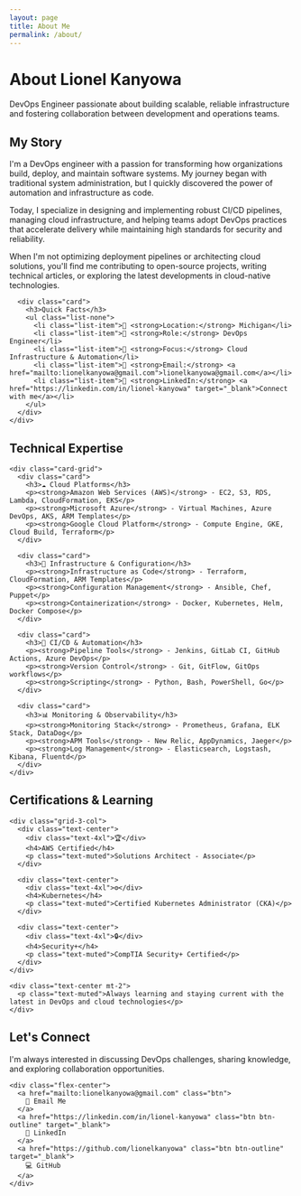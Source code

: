 ```yaml
---
layout: page
title: About Me
permalink: /about/
---
```


<div class="hero section-small">
  <div class="wrapper">
    <h1>About Lionel Kanyowa</h1>
    <p class="hero-subtitle">DevOps Engineer passionate about building scalable, reliable infrastructure and fostering collaboration between development and operations teams.</p>
  </div>
</div>

<section class="section-small">
  <div class="wrapper">
    <div class="grid-2-col">
      <div>
        <h2>My Story</h2>
        <p>
          I'm a DevOps engineer with a passion for transforming how organizations build, deploy, and maintain software systems. My journey began with traditional system administration, but I quickly discovered the power of automation and infrastructure as code.
        </p>
        <p>
          Today, I specialize in designing and implementing robust CI/CD pipelines, managing cloud infrastructure, and helping teams adopt DevOps practices that accelerate delivery while maintaining high standards for security and reliability.
        </p>
        <p>
          When I'm not optimizing deployment pipelines or architecting cloud solutions, you'll find me contributing to open-source projects, writing technical articles, or exploring the latest developments in cloud-native technologies.
        </p>
      </div>
      
      <div class="card">
        <h3>Quick Facts</h3>
        <ul class="list-none">
          <li class="list-item">📍 <strong>Location:</strong> Michigan</li>
          <li class="list-item">💼 <strong>Role:</strong> DevOps Engineer</li>
          <li class="list-item">🎯 <strong>Focus:</strong> Cloud Infrastructure & Automation</li>
          <li class="list-item">📧 <strong>Email:</strong> <a href="mailto:lionelkanyowa@gmail.com">lionelkanyowa@gmail.com</a></li>
          <li class="list-item">🔗 <strong>LinkedIn:</strong> <a href="https://linkedin.com/in/lionel-kanyowa" target="_blank">Connect with me</a></li>
        </ul>
      </div>
    </div>
  </div>
</section>

<section class="section-standard">
  <div class="wrapper">
    <h2 class="text-center mb-3">Technical Expertise</h2>
    
    <div class="card-grid">
      <div class="card">
        <h3>☁️ Cloud Platforms</h3>
        <p><strong>Amazon Web Services (AWS)</strong> - EC2, S3, RDS, Lambda, CloudFormation, EKS</p>
        <p><strong>Microsoft Azure</strong> - Virtual Machines, Azure DevOps, AKS, ARM Templates</p>
        <p><strong>Google Cloud Platform</strong> - Compute Engine, GKE, Cloud Build, Terraform</p>
      </div>
      
      <div class="card">
        <h3>🔧 Infrastructure & Configuration</h3>
        <p><strong>Infrastructure as Code</strong> - Terraform, CloudFormation, ARM Templates</p>
        <p><strong>Configuration Management</strong> - Ansible, Chef, Puppet</p>
        <p><strong>Containerization</strong> - Docker, Kubernetes, Helm, Docker Compose</p>
      </div>
      
      <div class="card">
        <h3>🚀 CI/CD & Automation</h3>
        <p><strong>Pipeline Tools</strong> - Jenkins, GitLab CI, GitHub Actions, Azure DevOps</p>
        <p><strong>Version Control</strong> - Git, GitFlow, GitOps workflows</p>
        <p><strong>Scripting</strong> - Python, Bash, PowerShell, Go</p>
      </div>
      
      <div class="card">
        <h3>📊 Monitoring & Observability</h3>
        <p><strong>Monitoring Stack</strong> - Prometheus, Grafana, ELK Stack, DataDog</p>
        <p><strong>APM Tools</strong> - New Relic, AppDynamics, Jaeger</p>
        <p><strong>Log Management</strong> - Elasticsearch, Logstash, Kibana, Fluentd</p>
      </div>
    </div>
  </div>
</section>

<section class="section-alt">
  <div class="wrapper">
    <h2 class="text-center mb-3">Certifications & Learning</h2>
    
    <div class="grid-3-col">
      <div class="text-center">
        <div class="text-4xl">🏆</div>
        <h4>AWS Certified</h4>
        <p class="text-muted">Solutions Architect - Associate</p>
      </div>
      
      <div class="text-center">
        <div class="text-4xl">⚙️</div>
        <h4>Kubernetes</h4>
        <p class="text-muted">Certified Kubernetes Administrator (CKA)</p>
      </div>
      
      <div class="text-center">
        <div class="text-4xl">🔒</div>
        <h4>Security+</h4>
        <p class="text-muted">CompTIA Security+ Certified</p>
      </div>
    </div>
    
    <div class="text-center mt-2">
      <p class="text-muted">Always learning and staying current with the latest in DevOps and cloud technologies</p>
    </div>
  </div>
</section>

<section class="section-standard">
  <div class="wrapper text-center">
    <h2>Let's Connect</h2>
    <p class="text-muted mb-2">
      I'm always interested in discussing DevOps challenges, sharing knowledge, and exploring collaboration opportunities.
    </p>
    
    <div class="flex-center">
      <a href="mailto:lionelkanyowa@gmail.com" class="btn">
        📧 Email Me
      </a>
      <a href="https://linkedin.com/in/lionel-kanyowa" class="btn btn-outline" target="_blank">
        💼 LinkedIn
      </a>
      <a href="https://github.com/lionelkanyowa" class="btn btn-outline" target="_blank">
        💻 GitHub
      </a>
    </div>
  </div>
</section>
